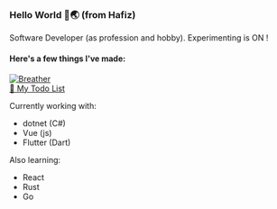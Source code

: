 ### Hello World 👋🌏 (from Hafiz)
Software Developer (as profession and hobby). Experimenting is ON !

#### Here's a few things I've made:  
[![Breather](https://img.shields.io/badge/Google_Play-00C853?logo=google-play&logoColor=ffffff)](https://play.google.com/store/apps/developer?id=Ahmed_Hafiz)  
[📝 My Todo List](https://github.com/h8f1z/MyToDoList)  

Currently working with:
- dotnet (C#)
- Vue (js)
- Flutter (Dart)

Also learning:
- React
- Rust
- Go
